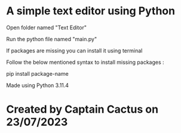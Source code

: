 # A simple text editor using Python
Open folder named  "Text Editor" 

Run the python file named "main.py"

If packages are missing you can install it using terminal

Follow the below mentioned syntax to install missing packages :

pip install package-name  

Made using Python 3.11.4

# Created by Captain Cactus on 23/07/2023
